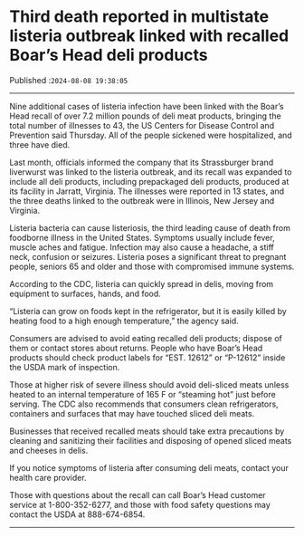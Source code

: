 # Third death reported in multistate listeria outbreak linked with recalled Boar’s Head deli products

Published :`2024-08-08 19:38:05`

---

Nine additional cases of listeria infection have been linked with the Boar’s Head recall of over 7.2 million pounds of deli meat products, bringing the total number of illnesses to 43, the US Centers for Disease Control and Prevention said Thursday. All of the people sickened were hospitalized, and three have died.

Last month, officials informed the company that its Strassburger brand liverwurst was linked to the listeria outbreak, and its recall was expanded to include all deli products, including prepackaged deli products, produced at its facility in Jarratt, Virginia. The illnesses were reported in 13 states, and the three deaths linked to the outbreak were in Illinois, New Jersey and Virginia.

Listeria bacteria can cause listeriosis, the third leading cause of death from foodborne illness in the United States. Symptoms usually include fever, muscle aches and fatigue. Infection may also cause a headache, a stiff neck, confusion or seizures. Listeria poses a significant threat to pregnant people, seniors 65 and older and those with compromised immune systems.

According to the CDC, listeria can quickly spread in delis, moving from equipment to surfaces, hands, and food.

“Listeria can grow on foods kept in the refrigerator, but it is easily killed by heating food to a high enough temperature,” the agency said.

Consumers are advised to avoid eating recalled deli products; dispose of them or contact stores about returns. People who have Boar’s Head products should check product labels for “EST. 12612” or “P-12612” inside the USDA mark of inspection.

Those at higher risk of severe illness should avoid deli-sliced meats unless heated to an internal temperature of 165 F or “steaming hot” just before serving. The CDC also recommends that consumers clean refrigerators, containers and surfaces that may have touched sliced deli meats.

Businesses that received recalled meats should take extra precautions by cleaning and sanitizing their facilities and disposing of opened sliced meats and cheeses in delis.

If you notice symptoms of listeria after consuming deli meats, contact your health care provider.

Those with questions about the recall can call Boar’s Head customer service at 1-800-352-6277, and those with food safety questions may contact the USDA at 888-674-6854.

---

